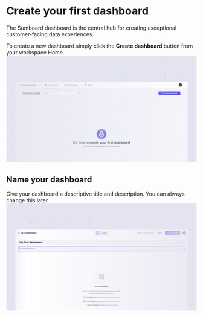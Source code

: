 # Create your first dashboard
The Sumboard dashboard is the central hub for creating exceptional customer-facing data experiences. 

To create a new dashboard simply click the **Create dashboard** button from your workspace Home.
![Create a dashboard](create-dashboard.jpg)

## Name your dashboard
Give your dashboard a descriptive title and description. You can always change this later.
![Add a dashboard name](add-title.jpg)